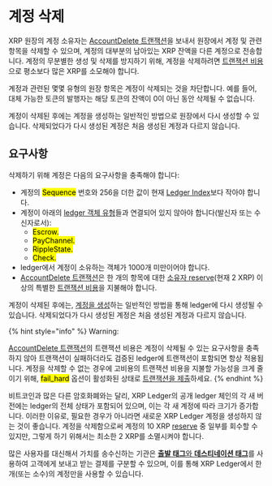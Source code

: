 # 계정 삭제

XRP 원장의 계정 소유자는 [AccountDelete 트랜잭션](../../references/xrp-ledger-xrp-ledger-protocol-reference/transaction-reference/transaction-types/accountdelete.md)을 보내서 원장에서 계정 및 관련 항목을 삭제할 수 있으며, 계정의 대부분의 남아있는 XRP 잔액을 다른 계정으로 전송합니다. 계정의 무분별한 생성 및 삭제를 방지하기 위해, 계정을 삭제하려면 [트랜잭션 비용](../transactions/transaction-cost.md)으로 평소보다 많은 XRP를 소모해야 합니다.

계정과 관련된 몇몇 유형의 원장 항목은 계정이 삭제되는 것을 차단합니다. 예를 들어, 대체 가능한 토큰의 발행자는 해당 토큰의 잔액이 0이 아닌 동안 삭제될 수 없습니다.

계정이 삭제된 후에는 계정을 생성하는 일반적인 방법으로 원장에서 다시 생성할 수 있습니다. 삭제되었다가 다시 생성된 계정은 처음 생성된 계정과 다르지 않습니다.

## 요구사항

삭제하기 위해 계정은 다음의 요구사항을 충족해야 합니다:

* 계정의 <mark style="background-color:yellow;">Sequence</mark> 번호와 256을 더한 값이 현재 [Ledger Index](../../references/xrp-ledger-xrp-ledger-protocol-reference/basic-data-types/)보다 작아야 합니다.
* 계정이 아래의 [ledger 객체 유형](../../references/xrp-ledger-xrp-ledger-protocol-reference/ledger-ledger-data-formats/ledger/)들과 연결되어 있지 않아야 합니다(발신자 또는 수신자로서):
  * <mark style="background-color:yellow;">Escrow.</mark>
  * <mark style="background-color:yellow;">PayChannel.</mark>
  * <mark style="background-color:yellow;">RippleState.</mark>
  * <mark style="background-color:yellow;">Check.</mark>
* ledger에서 계정이 소유하는 객체가 1000개 미만이어야 합니다.
* [AccountDelete 트랜잭션](../../references/xrp-ledger-xrp-ledger-protocol-reference/transaction-reference/transaction-types/accountdelete.md)은 한 개의 항목에 대한 [소유자 reserve](reserves.md)(현재 2 XRP) 이상의 특별한 [트랜잭션 비용](../transactions/transaction-cost.md)을 지불해야 합니다.

계정이 삭제된 후에는, [계정을 생성](undefined-3.md#undefined)하는 일반적인 방법을 통해 ledger에 다시 생성될 수 있습니다. 삭제되었다가 다시 생성된 계정은 처음 생성된 계정과 다르지 않습니다.

{% hint style="info" %}
Warning:

[AccountDelete 트랜잭션](../../references/xrp-ledger-xrp-ledger-protocol-reference/transaction-reference/transaction-types/accountdelete.md)의 트랜잭션 비용은 계정이 삭제될 수 있는 요구사항을 충족하지 않아 트랜잭션이 실패하더라도 검증된 ledger에 트랜잭션이 포함되면 항상 적용됩니다. 계정을 삭제할 수 없는 경우에 고비용의 트랜잭션 비용을 지불할 가능성을 크게 줄이기 위해, <mark style="background-color:yellow;">fail\_hard</mark> 옵션이 활성화된 상태로 [트랜잭션을 제출](../../references/http-websocket-apis/api-1/undefined-1/submit.md)하세요.
{% endhint %}

비트코인과 많은 다른 암호화폐와는 달리, XRP Ledger의 공개 ledger 체인의 각 새 버전에는 ledger의 전체 상태가 포함되어 있으며, 이는 각 새 계정에 따라 크기가 증가합니다. 이러한 이유로, 필요한 경우가 아니라면 새로운 XRP Ledger 계정을 생성하지 않는 것이 좋습니다. 계정을 삭제함으로써 계정의 10 XRP [reserve](reserves.md) 중 일부를 회수할 수 있지만, 그렇게 하기 위해서는 최소한 2 XRP를 소멸시켜야 합니다.

많은 사용자를 대신해서 가치를 송수신하는 기관은 [**출발 태그**와 **데스티네이션 태그**](../transactions/source-and-destination-tags.md)를 사용하여 고객에게 보내고 받는 결제를 구분할 수 있으며, 이를 통해 XRP Ledger에서 한 개(또는 소수)의 계정만을 사용할 수 있습니다.
